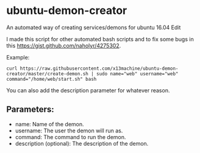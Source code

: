 # ubuntu-demon-creator
An automated way of creating services/demons for ubuntu 16.04 Edit

I made this script for other automated bash scripts and to fix some bugs in this https://gist.github.com/naholyr/4275302.

Example:

	curl https://raw.githubusercontent.com/x13machine/ubuntu-demon-creator/master/create-demon.sh | sudo name="web" username="web" command="/home/web/start.sh" bash

You can also add the description parameter for whatever reason.

## Parameters:
* name: Name of the demon.
* username: The user the demon will run as.
* command: The command to run the demon.
* description (optional): The description of the demon.
	
